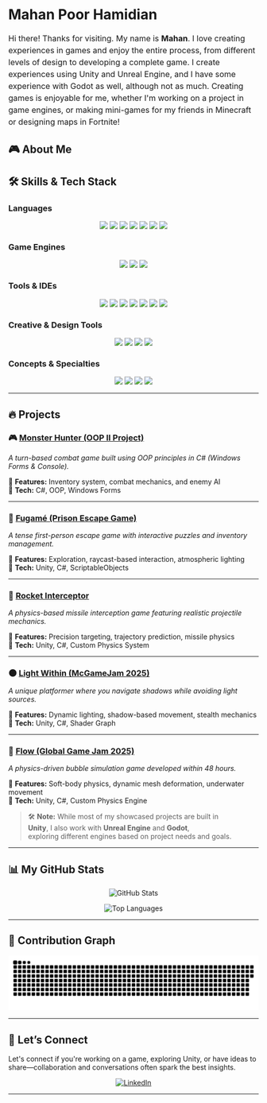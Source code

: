 # Mahan Poor Hamidian

<p style="font-size: 16px; line-height: 1.5;">
Hi there! Thanks for visiting. My name is <strong>Mahan</strong>. I love creating experiences in games and enjoy the entire process, from different levels of design to developing a complete game. I create experiences using Unity and Unreal Engine, and I have some experience with Godot as well, although not as much. Creating games is enjoyable for me, whether I'm working on a project in game engines, or making mini-games for my friends in Minecraft or designing maps in Fortnite!
</p>


## 🎮 About Me

## 🛠️ Skills & Tech Stack  

### **Languages**  
<p align="center">
  <img src="https://img.shields.io/badge/-C-A8B9CC?style=for-the-badge&logo=c&logoColor=white"/>
  <img src="https://img.shields.io/badge/-C++-00599C?style=for-the-badge&logo=c%2B%2B&logoColor=white"/>
  <img src="https://img.shields.io/badge/-C%23-239120?style=for-the-badge&logo=csharp&logoColor=white"/>
  <img src="https://img.shields.io/badge/-Python-3776AB?style=for-the-badge&logo=python&logoColor=white"/>
  <img src="https://img.shields.io/badge/-JavaScript-F7DF1E?style=for-the-badge&logo=javascript&logoColor=black"/>
  <img src="https://img.shields.io/badge/-HTML-E34F26?style=for-the-badge&logo=html5&logoColor=white"/>
  <img src="https://img.shields.io/badge/-CSS-1572B6?style=for-the-badge&logo=css3&logoColor=white"/>
</p>

### **Game Engines**  
<p align="center">
  <img src="https://img.shields.io/badge/-Unity-000000?style=for-the-badge&logo=unity&logoColor=white"/>
  <img src="https://img.shields.io/badge/-Unreal%20Engine-0E1128?style=for-the-badge&logo=unrealengine&logoColor=white"/>
  <img src="https://img.shields.io/badge/-Godot-478CBF?style=for-the-badge&logo=godotengine&logoColor=white"/>
</p>

### **Tools & IDEs**  
<p align="center">
  <img src="https://img.shields.io/badge/-Visual%20Studio-5C2D91?style=for-the-badge&logo=visualstudio&logoColor=white"/>
  <img src="https://img.shields.io/badge/-JetBrains%20Rider-000000?style=for-the-badge&logo=rider&logoColor=white"/>
  <img src="https://img.shields.io/badge/-Git-F05032?style=for-the-badge&logo=git&logoColor=white"/>
  <img src="https://img.shields.io/badge/-GitKraken-179287?style=for-the-badge&logo=gitkraken&logoColor=white"/>
  <img src="https://img.shields.io/badge/-Notion-000000?style=for-the-badge&logo=notion&logoColor=white"/>
  <img src="https://img.shields.io/badge/-Trello-0079BF?style=for-the-badge&logo=trello&logoColor=white"/>
  <img src="https://img.shields.io/badge/-Jira-0052CC?style=for-the-badge&logo=jira&logoColor=white"/>
</p>


### **Creative & Design Tools**  
<p align="center">
  <img src="https://img.shields.io/badge/-Blender-F5792A?style=for-the-badge&logo=blender&logoColor=white"/>
  <img src="https://img.shields.io/badge/-Adobe%20Photoshop-31A8FF?style=for-the-badge&logo=adobephotoshop&logoColor=white"/>
  <img src="https://img.shields.io/badge/-Adobe%20Premiere%20Pro-9999FF?style=for-the-badge&logo=adobepremierepro&logoColor=white"/>
  <img src="https://img.shields.io/badge/-Audition-00E4BB?style=for-the-badge&logo=adobeaudition&logoColor=white"/>
</p>

### **Concepts & Specialties**  
<p align="center">
  <img src="https://img.shields.io/badge/-OOP-007ACC?style=for-the-badge&logo=visualstudio&logoColor=white"/>
  <img src="https://img.shields.io/badge/-Game%20Design-FFCC00?style=for-the-badge&logo=gamepad&logoColor=white"/>
  <img src="https://img.shields.io/badge/-Level%20Design-0066FF?style=for-the-badge&logo=mapbox&logoColor=white"/>
  <img src="https://img.shields.io/badge/-UI%20%26%20UX%20Design-FF66CC?style=for-the-badge&logo=adobeillustrator&logoColor=white"/>
</p>

---  

## 🔥 Projects  

### 🎮 [Monster Hunter (OOP II Project)](https://github.com/MarsPH/MahanPH_OOPII_MonsterHunter)  
*A turn-based combat game built using OOP principles in C# (Windows Forms & Console).*  

🔹 **Features:** Inventory system, combat mechanics, and enemy AI  
🔹 **Tech:** C#, OOP, Windows Forms  

---

### 🔑 [Fugamé (Prison Escape Game)](https://github.com/MarsPH/Fugam-Mahan)  
*A tense first-person escape game with interactive puzzles and inventory management.*  

🔹 **Features:** Exploration, raycast-based interaction, atmospheric lighting  
🔹 **Tech:** Unity, C#, ScriptableObjects  

---

### 🚀 [Rocket Interceptor](https://github.com/MarsPH/counterPrototype)  
*A physics-based missile interception game featuring realistic projectile mechanics.*  

🔹 **Features:** Precision targeting, trajectory prediction, missile physics  
🔹 **Tech:** Unity, C#, Custom Physics System  

---

### 🌑 [Light Within (McGameJam 2025)](https://github.com/MarsPH/LightWithin)  
*A unique platformer where you navigate shadows while avoiding light sources.*  

🔹 **Features:** Dynamic lighting, shadow-based movement, stealth mechanics  
🔹 **Tech:** Unity, C#, Shader Graph  

---

### 🫧 [Flow (Global Game Jam 2025)](https://github.com/MarsPH/GGJ2025)  
*A physics-driven bubble simulation game developed within 48 hours.*  

🔹 **Features:** Soft-body physics, dynamic mesh deformation, underwater movement  
🔹 **Tech:** Unity, C#, Custom Physics Engine 

> 🛠 **Note:** While most of my showcased projects are built in  
> **Unity**, I also work with **Unreal Engine** and **Godot**,  
> exploring different engines based on project needs and goals.  


---  

## 📊 My GitHub Stats
<p align="center">
  <img src="https://github-readme-stats.vercel.app/api?username=marsph&show_icons=true&theme=radical" alt="GitHub Stats"/>
</p>

<p align="center">
  <img src="https://github-readme-stats.vercel.app/api/top-langs/?username=marsph&layout=compact&theme=radical" alt="Top Languages"/>
</p>

---

## 🐍 Contribution Graph
<p align="center">
  <img src="https://raw.githubusercontent.com/MarsPH/MarsPH/output/github-contribution-grid-snake.svg" alt="Snake animation" />
</p>



---

## 🤝 Let’s Connect

Let's connect if you're working on a game, exploring Unity, or have ideas to share—collaboration and conversations often spark the best insights.

<p align="center">
  <a href="https://www.linkedin.com/in/mahan-poor-hamidian-b401a1276/"><img src="https://cdn.jsdelivr.net/gh/devicons/devicon@latest/icons/linkedin/linkedin-original.svg" alt="LinkedIn" width="45" height="45"/></a>
</p>

---

